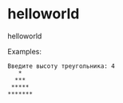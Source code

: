 # helloworld
helloworld


Examples:
```
Введите высоту треугольника: 4
   *
  ***
 *****
*******
```
